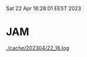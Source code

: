 Sat 22 Apr 16:28:01 EEST 2023
# JAM
<a href='./cache/202304/22_16.log'>./cache/202304/22_16.log</a>

